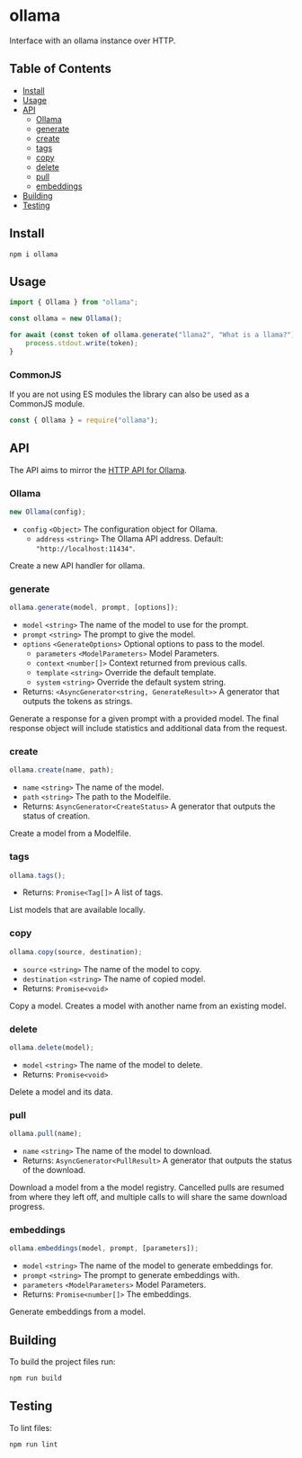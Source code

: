 # ollama
Interface with an ollama instance over HTTP.

## Table of Contents

- [Install](#install)
- [Usage](#usage)
- [API](#api)
  - [Ollama](#Ollama)
  - [generate](#generate)
  - [create](#create)
  - [tags](#tags)
  - [copy](#copy)
  - [delete](#delete)
  - [pull](#pull)
  - [embeddings](#embeddings)
- [Building](#building)
- [Testing](#testing)

## Install

```
npm i ollama
```

## Usage

```javascript
import { Ollama } from "ollama";

const ollama = new Ollama();

for await (const token of ollama.generate("llama2", "What is a llama?")) {
	process.stdout.write(token);
}
```

### CommonJS
If you are not using ES modules the library can also be used as a CommonJS module.
```javascript
const { Ollama } = require("ollama");
```

## API

The API aims to mirror the [HTTP API for Ollama](https://github.com/jmorganca/ollama/blob/main/docs/api.md).

### Ollama

```javascript
new Ollama(config);
```

- `config` `<Object>` The configuration object for Ollama.
  - `address` `<string>` The Ollama API address. Default: `"http://localhost:11434"`.

Create a new API handler for ollama.

### generate

```javascript
ollama.generate(model, prompt, [options]);
```

- `model` `<string>` The name of the model to use for the prompt.
- `prompt` `<string>` The prompt to give the model.
- `options` `<GenerateOptions>` Optional options to pass to the model.
  - `parameters` `<ModelParameters>` Model Parameters.
  - `context` `<number[]>` Context returned from previous calls.
  - `template` `<string>` Override the default template.
  - `system` `<string>` Override the default system string.
- Returns: `<AsyncGenerator<string, GenerateResult>>` A generator that outputs the tokens as strings.

Generate a response for a given prompt with a provided model. The final response object will include statistics and additional data from the request.

### create

```javascript
ollama.create(name, path);
```

- `name` `<string>` The name of the model.
- `path` `<string>` The path to the Modelfile.
- Returns: `AsyncGenerator<CreateStatus>` A generator that outputs the status of creation.

Create a model from a Modelfile.

### tags

```javascript
ollama.tags();
```

- Returns: `Promise<Tag[]>` A list of tags.

List models that are available locally.

### copy

```javascript
ollama.copy(source, destination);
```

- `source` `<string>` The name of the model to copy.
- `destination` `<string>` The name of copied model.
- Returns: `Promise<void>`

Copy a model. Creates a model with another name from an existing model.

### delete

```javascript
ollama.delete(model);
```

- `model` `<string>` The name of the model to delete.
- Returns: `Promise<void>`

Delete a model and its data.

### pull

```javascript
ollama.pull(name);
```

- `name` `<string>` The name of the model to download.
- Returns: `AsyncGenerator<PullResult>` A generator that outputs the status of the download.

Download a model from a the model registry. Cancelled pulls are resumed from where they left off, and multiple calls to will share the same download progress.

### embeddings

```javascript
ollama.embeddings(model, prompt, [parameters]);
```

- `model` `<string>` The name of the model to generate embeddings for.
- `prompt` `<string>` The prompt to generate embeddings with.
- `parameters` `<ModelParameters>` Model Parameters.
- Returns: `Promise<number[]>` The embeddings.

Generate embeddings from a model.

## Building

To build the project files run:

```sh
npm run build
```

## Testing

To lint files:

```sh
npm run lint
```
